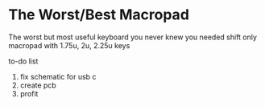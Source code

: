 # The Worst/Best Macropad

The worst but most useful keyboard you never knew you needed
shift only macropad with 1.75u, 2u, 2.25u keys

to-do list
1. fix schematic for usb c
2. create pcb
3. profit
